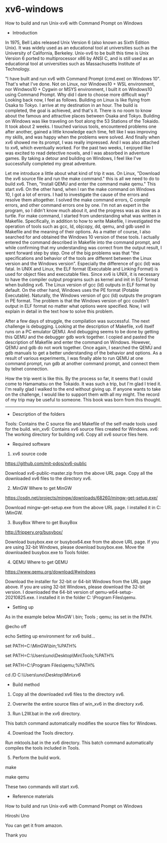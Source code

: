 # xv6-windows
How to build and run Unix-xv6 with Command Prompt on Windows

* Introduction

In 1975, Bell Labs released Unix Version 6 (also known as Sixth Edition Unix). It was widely used as an educational tool at universities such as the University of California, Berkeley. Unix-xv6 to be built this time is Unix Version 6 ported to multiprocessor x86 by ANSI C, and is still used as an educational tool at universities such as Massachusetts Institute of Technology.

"I have built and run xv6 with Command Prompt (cmd.exe) on Windows 10". That's what I've done. Not on Linux, nor Windows10 + WSL environment, nor Windwos10 + Cygwin or MSYS environment, I built it on Windows10 using Command Prompt.
Why did I dare to choose more difficult way? Looking back now, I feel as follows. Building on Linux is like flying from Osaka to Tokyo. I arrive at my destination in an hour. The build is completed, the goal is achieved, and that's it. There is no room to know about the famous and attractive places between Osaka and Tokyo. Building on Windows was like traveling on foot along the 53 Stations of the Tokaido. It took about 2 weeks. I touched various tools, encountered problems one after another, gained a little knowledge each time, felt like I was improving my skills, and was happy when the problems were solved. And finally when xv6 showed me its prompt, I was really impressed. And I was also attached to xv6, which eventually worked. For the past two weeks, I enjoyed like I was excited to read detective novels, and I was absorbed in adventure games. By taking a detour and building on Windows, I feel like I've successfully completed my great adventure.

Let me introduce a little about what kind of trip it was. On Linux, "Download the xv6 source file and run the make command." this is all we need to do to build xv6. Then, "Install QEMU and enter the command make qemu." This start xv6. On the other hand, when I ran the make command on Windows 10, I got a lot of errors. I had to investigate the cause of the errors and resolve them altogether. I solved the make command errors, C compile errors, and other command errors one by one. I'm not an expert in the program, so I didn't know much about it, and the progress was as slow as a turtle. For make command, I started from understanding what was written in Makefile. Specifically, in addition to how to write Makefile, I investigated the operation of tools such as gcc, ld, objcopy, dd, qemu, and gdb used in Makefile and the meaning of their options. As a matter of course, I also searched for and obtained the Windows 10 version of these tools. I actually entered the command described in Makefile into the command prompt, and while confirming that my understanding was correct from the output result, I went forward step by step.
One of the big problems was that "the specifications and behavior of the tools are different between the Linux version and the Windows version". Especially the difference of gcc (ld) was fatal. In UNIX and Linux, the ELF format (Executable and Linking Format) is used for object files and executable files. Since xv6 is UNIX, it is necessary to have the compiler output programs such as kernel and init in ELF format when building xv6. The Linux version of gcc (ld) outputs in ELF format by default. On the other hand, Windows uses the PE format (Potable Executable). Naturally, the Windows version of gcc (ld) outputs the program in PE format. The problem is that the Windows version of gcc couldn't output in ELF format no matter what options were specified. Now, I will explain in detail in the text how to solve this problem.

After a few days of struggle, the compilation was successful. The next challenge is debugging. Looking at the description of Makefile, xv6 itself runs on a PC emulator QEMU. And debugging seems to be done by getting this QEMU and the debugger gdb work together. I copied and pasted the description of Makefile and enter the command on Windows. However, QEMU and gdb do not work together. Once again, I searched the QEMU and gdb manuals to get a better understanding of the behavior and options. As a result of various experiments, I was finally able to run QEMU at one command prompt, run gdb at another command prompt, and connect them by telnet connection.

How the trip went is like this. By the process so far, it seems that I could come to Hamamatsu on the Tokaido. It was such a trip, but I'm glad I tried it. I'm really glad I walked to the end without giving up. If anyone wants to take on the challenge, I would like to support them with all my might. The record of my trip may be useful to someone. This book was born from this thought.

******************************

* Description of the folders

Tools:
	Contains the C source file and Makefile of the self-made tools used for the build.
win_xv6:
	Contains xv6 source files created for Windows.
xv6:
	The working directory for building xv6. Copy all xv6 source files here.

* Required software

1) xv6 source code

https://github.com/mit-pdos/xv6-public

Download xv6-public-master.zip from the above URL page.
Copy all the downloaded xv6 files to the directory xv6.

2) MinGW
Where to get MinGW

https://osdn.net/projects/mingw/downloads/68260/mingw-get-setup.exe/

Download mingw-get-setup.exe from the above URL page.
I installed it in C: \MinGW.

3) BusyBox
Where to get BusyBox

http://frippery.org/busybox/

Download busybox.exe or busybox64.exe from the above URL page. If you are using 32-bit Windows, please download busybox.exe.
Move the downloaded busybox.exe to Tools folder.

4) QEMU
Where to get QEMU

https://www.qemu.org/download/#windows

Download the installer for 32-bit or 64-bit Windows from the URL page above. If you are using 32-bit Windows, please download the 32-bit version.
I downloaded the 64-bit version of qemu-w64-setup-20210825.exe.
I installed it in the folder C: \Program Files\qemu.

* Setting up

As in the example below
MinGW \ bin;
Tools \;
qemu;
iss set in the PATH.

@echo off

echo Setting up environment for xv6 build...

set PATH=C:\MinGW\bin;%PATH%

set PATH=C:\Users\uno\Desktop\Min\Tools\;%PATH%

set PATH=C:\Program Files\qemu;%PATH%

cd /D C:\Users\uno\Desktop\Min\xv6


* Build method

1) Copy all the downloaded xv6 files to the directory xv6.

2) Overwrite the entire source files of win_xv6 in the directory xv6.

3) Run L2W.bat in the xv6 directory.

This batch command automatically modifies the source files for Windows.

4) Download the Tools directory.

Run mktools.bat in the xv6 directory.
This batch command automatically compiles the tools included in Tools.

5) Perform the build work.

make

make qemu

These two commands will start xv6.

* Reference materials

How to build and run Unix-xv6 with Command Prompt on Windows

Hiroshi Uno

You can get it from amazon.

Thank you
